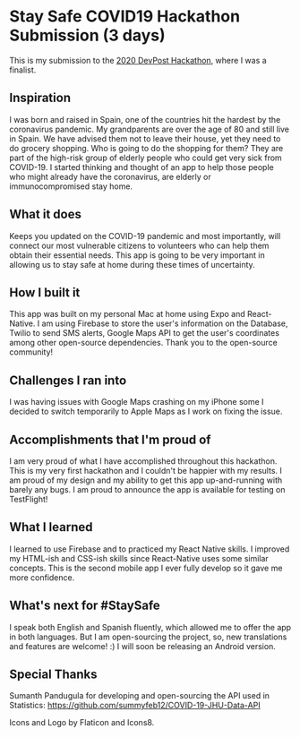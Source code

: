 # Stay Safe COVID19 Hackathon Submission (3 days)

This is my submission to the [2020 DevPost Hackathon](https://covid-healthhack-svc.devpost.com/), where I was a finalist.

## Inspiration

I was born and raised in Spain, one of the countries hit the hardest by the coronavirus pandemic. My grandparents are over the age of 80 and still live in Spain. We have advised them not to leave their house, yet they need to do grocery shopping. Who is going to do the shopping for them? They are part of the high-risk group of elderly people who could get very sick from COVID-19. I started thinking and thought of an app to help those people who might already have the coronavirus, are elderly or immunocompromised stay home.

## What it does

Keeps you updated on the COVID-19 pandemic and most importantly, will connect our most vulnerable citizens to volunteers who can help them obtain their essential needs. This app is going to be very important in allowing us to stay safe at home during these times of uncertainty.

## How I built it

This app was built on my personal Mac at home using Expo and React-Native. I am using Firebase to store the user's information on the Database, Twilio to send SMS alerts, Google Maps API to get the user's coordinates among other open-source dependencies. Thank you to the open-source community!

## Challenges I ran into

I was having issues with Google Maps crashing on my iPhone some I decided to switch temporarily to Apple Maps as I work on fixing the issue.

## Accomplishments that I'm proud of

I am very proud of what I have accomplished throughout this hackathon. This is my very first hackathon and I couldn't be happier with my results. I am proud of my design and my ability to get this app up-and-running with barely any bugs. I am proud to announce the app is available for testing on TestFlight!

## What I learned

I learned to use Firebase and to practiced my React Native skills. I improved my HTML-ish and CSS-ish skills since React-Native uses some similar concepts. This is the second mobile app I ever fully develop so it gave me more confidence.

## What's next for #StaySafe

I speak both English and Spanish fluently, which allowed me to offer the app in both languages. But I am open-sourcing the project, so, new translations and features are welcome! :) I will soon be releasing an Android version.

## Special Thanks

Sumanth Pandugula for developing and open-sourcing the API used in Statistics: https://github.com/summyfeb12/COVID-19-JHU-Data-API

Icons and Logo by Flaticon and Icons8.
